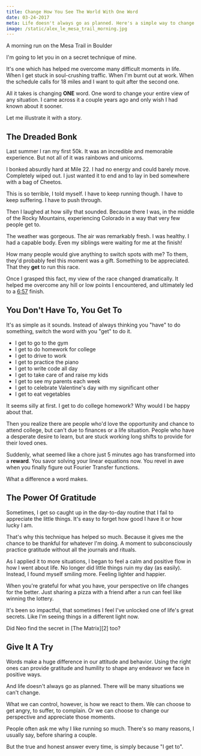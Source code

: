 ```yaml
---
title: Change How You See The World With One Word
date: 03-24-2017
meta: Life doesn't always go as planned. Here's a simple way to change your perspective of any situation.
image: /static/alex_le_mesa_trail_morning.jpg
---
```


<amp-img class="pure-img center" src="/static/alex_le_mesa_trail_morning.jpg"
   alt="alex le mesa trail morning"
   layout="responsive"
   width=800
   height=469></amp-img>
</a>
<div class="separator">A morning run on the Mesa Trail in Boulder</div>

I'm going to let you in on a secret technique of mine.

It's one which has helped me overcome many difficult moments in life. When I get stuck in soul-crushing traffic. When I'm burnt out at work. When the schedule calls for 18 miles and I want to quit after the second one.

All it takes is changing **ONE** word. One word to change your entire view of any situation. I came across it a couple years ago and only wish I had known about it sooner.

Let me illustrate it with a story.

## The Dreaded Bonk ##

Last summer I ran my first 50k. It was an incredible and memorable experience. But not all of it was rainbows and unicorns.

I bonked absurdly hard at Mile 22. I had no energy and could barely move. Completely wiped out. I just wanted it to end and to lay in bed somewhere with a bag of Cheetos.

This is so terrible, I told myself. I have to keep running though. I have to keep suffering. I have to push through.

Then I laughed at how silly that sounded. Because there I was, in the middle of the Rocky Mountains, experiencing Colorado in a way that very few people get to.

The weather was gorgeous. The air was remarkably fresh. I was healthy. I had a capable body. Even my siblings were waiting for me at the finish!

How many people would give anything to switch spots with me? To them, they'd probably feel this moment was a gift. Something to be appreciated. That they **get** to run this race.

Once I grasped this fact, my view of the race changed dramatically. It helped me overcome any hill or low points I encountered, and ultimately led to a [6:57][1] finish.

## You Don't Have To, You Get To ##

It's as simple as it sounds. Instead of always thinking you "have" to do something, switch the word with you "get" to do it.

* I get to go to the gym
* I get to do homework for college
* I get to drive to work
* I get to practice the piano
* I get to write code all day
* I get to take care of and raise my kids
* I get to see my parents each week
* I get to celebrate Valentine's day with my significant other
* I get to eat vegetables

It seems silly at first. I get to do college homework? Why would I be happy about that.

Then you realize there are people who'd love the opportunity and chance to attend college, but can't due to finances or a life situation. People who have a desperate desire to learn, but are stuck working long shifts to provide for their loved ones.

Suddenly, what seemed like a chore just 5 minutes ago has transformed into a **reward**. You savor solving your linear equations now. You revel in awe when you finally figure out Fourier Transfer functions.

What a difference a word makes.

## The Power Of Gratitude ##

Sometimes, I get so caught up in the day-to-day routine that I fail to appreciate the little things. It's easy to forget how good I have it or how lucky I am.

That's why this technique has helped so much. Because it gives me the chance to be thankful for whatever I'm doing. A moment to subconsciously practice gratitude without all the journals and rituals.

As I applied it to more situations, I began to feel a calm and positive flow in how I went about life. No longer did little things ruin my day (as easily). Instead, I found myself smiling more. Feeling lighter and happier.

When you're grateful for what you have, your perspective on life changes for the better. Just sharing a pizza with a friend after a run can feel like winning the lottery.

It's been so impactful, that sometimes I feel I've unlocked one of life's great secrets. Like I'm seeing things in a different light now.

<amp-img class="pure-img center" src="/static/neo_matrix.gif"
   alt="neo matrix slomo fight gif"
   layout="responsive"
   width=500
   height=216></amp-img>
</a>
<div class="separator">Did Neo find the secret in [The Matrix][2] too?</div>

## Give It A Try ##

Words make a huge difference in our attitude and behavior. Using the right ones can provide gratitude and humility to shape any endeavor we face in positive ways.

And life doesn't always go as planned. There will be many situations we can't change.

What we can control, however, is how we react to them. We can choose to get angry, to suffer, to complain. Or we can choose to change our perspective and appreciate those moments.

People often ask me why I like running so much. There's so many reasons, I usually say, before sharing a couple.

But the true and honest answer every time, is simply because "I get to".

[1]: http://ultrasignup.com/results_event.aspx?did=35808
[2]: http://www.imdb.com/title/tt0133093/
